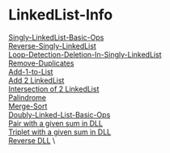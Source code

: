 # LinkedList-Info 
[Singly-LinkedList-Basic-Ops](https://github.com/mkeshav218/DSA/blob/master/src/linkedList/SinglyLinkedList.java) \
[Reverse-Singly-LinkedList](https://github.com/mkeshav218/DSA/blob/master/src/linkedList/ReverseSinglyLinkedList.java) \
[Loop-Detection-Deletion-In-Singly-LinkedList](https://github.com/mkeshav218/DSA/blob/master/src/linkedList/LoopDetectionandDeletion.java) \
[Remove-Duplicates](https://github.com/mkeshav218/DSA/blob/master/src/linkedList/RemoveDuplicatesinLinkedList.java) \
[Add-1-to-List](https://github.com/mkeshav218/DSA/blob/master/src/linkedList/Add1ToList.java) \
[Add 2 LinkedList](https://github.com/mkeshav218/DSA/blob/master/src/linkedList/Add2List.java) \
[Intersection of 2 LinkedList](https://github.com/mkeshav218/DSA/blob/master/src/linkedList/IntersectionOf2List.java) \
[Palindrome](https://github.com/mkeshav218/DSA/blob/master/src/linkedList/Palindrome.java) \
[Merge-Sort](https://github.com/mkeshav218/DSA/blob/master/src/linkedList/MergeSort.java) \
[Doubly-Linked-List-Basic-Ops](https://github.com/mkeshav218/DSA/blob/master/src/linkedList/DoublyLinkedList.java) \
[Pair with a given sum in DLL](https://github.com/mkeshav218/DSA/blob/master/src/linkedList/PairWithGivenSumInDLL.java) \
[Triplet with a given sum in DLL](https://github.com/mkeshav218/DSA/blob/master/src/linkedList/TripletWithGivenSum.java) \
[Reverse DLL](https://github.com/mkeshav218/DSA/blob/master/src/linkedList/ReverseDoublyLinkedList.java) \